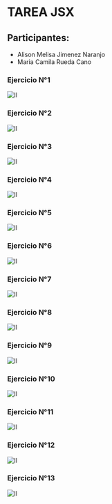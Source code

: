 # TAREA JSX

## Participantes:

- Alison Melisa Jimenez Naranjo 
- Maria Camila Rueda Cano

### Ejercicio N°1

![ll](https://github.com/camilaru15/jsx/blob/master/imagenes/ejericicio1.png)

### Ejercicio N°2

![ll](https://github.com/camilaru15/jsx/blob/master/imagenes/ejericicio2.png)

### Ejercicio N°3

![ll]()

### Ejercicio N°4

![ll](https://github.com/camilaru15/jsx/blob/master/imagenes/ejercicio4.png)

### Ejercicio N°5

![ll](https://github.com/camilaru15/jsx/blob/master/imagenes/ejercicio5.png)

### Ejercicio N°6

![ll](https://github.com/camilaru15/jsx/blob/master/imagenes/ejercicio6.png)

### Ejercicio N°7

![ll](https://github.com/camilaru15/jsx/blob/master/imagenes/ejercicio7.png)

### Ejercicio N°8

![ll](https://github.com/camilaru15/jsx/blob/master/imagenes/ejercicio8.png)

### Ejercicio N°9

![ll](https://github.com/camilaru15/jsx/blob/master/imagenes/ejercicio9.png)

### Ejercicio N°10

![ll](https://github.com/camilaru15/jsx/blob/master/imagenes/ejercicio10.png)

### Ejercicio N°11

![ll](https://github.com/camilaru15/jsx/blob/master/imagenes/ejercicio11.png)

### Ejercicio N°12

![ll](https://github.com/camilaru15/jsx/blob/master/imagenes/ejercicio12.jpeg)

### Ejercicio N°13

![ll](https://github.com/camilaru15/jsx/blob/master/imagenes/ejercicio13.png)